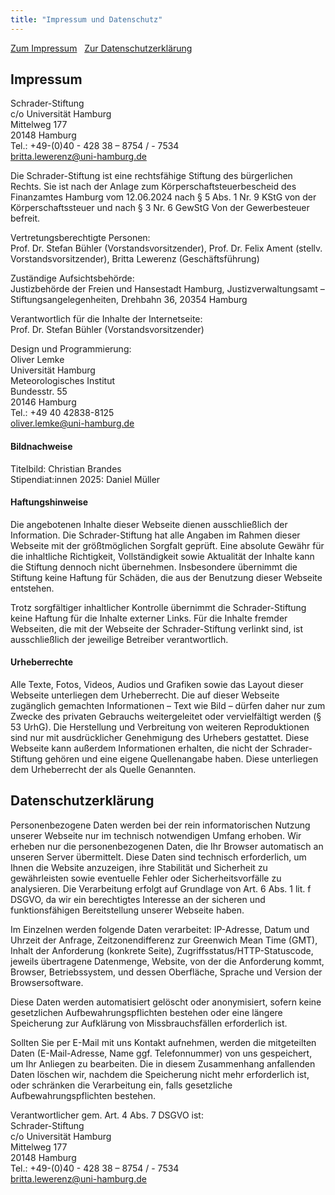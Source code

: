 ```yaml
---
title: "Impressum und Datenschutz"
---
```


[Zum Impressum](#impressum)&nbsp;&nbsp;&nbsp;[Zur Datenschutzerklärung](#datenschutzerklärung)

## Impressum

Schrader-Stiftung\
c/o Universität Hamburg\
Mittelweg 177\
20148 Hamburg\
Tel.: +49-(0)40 - 428 38 – 8754 / - 7534\
britta.lewerenz@uni-hamburg.de

Die Schrader-Stiftung ist eine rechtsfähige Stiftung des bürgerlichen Rechts. Sie ist nach der Anlage zum Körperschaftsteuerbescheid des Finanzamtes Hamburg vom 12.06.2024 nach § 5 Abs. 1 Nr. 9 KStG von der Körperschaftssteuer und nach § 3 Nr. 6 GewStG Von der Gewerbesteuer befreit.

Vertretungsberechtigte Personen:\
Prof. Dr. Stefan Bühler (Vorstandsvorsitzender), Prof. Dr. Felix Ament (stellv. Vorstandsvorsitzender), Britta Lewerenz (Geschäftsführung)

Zuständige Aufsichtsbehörde:\
Justizbehörde der Freien und Hansestadt Hamburg, Justizverwaltungsamt – Stiftungsangelegenheiten, Drehbahn 36, 20354 Hamburg

Verantwortlich für die Inhalte der Internetseite:\
Prof. Dr. Stefan Bühler (Vorstandsvorsitzender)

Design und Programmierung:\
Oliver Lemke\
Universität Hamburg\
Meteorologisches Institut\
Bundesstr. 55\
20146 Hamburg\
Tel.: +49 40 42838-8125\
oliver.lemke@uni-hamburg.de

#### Bildnachweise

Titelbild: Christian Brandes\
Stipendiat:innen 2025: Daniel Müller

#### Haftungshinweise

Die angebotenen Inhalte dieser Webseite dienen ausschließlich der Information. Die Schrader-Stiftung hat alle Angaben im Rahmen dieser Webseite mit der größtmöglichen Sorgfalt geprüft. Eine absolute Gewähr für die inhaltliche Richtigkeit, Vollständigkeit sowie Aktualität der Inhalte kann die Stiftung dennoch nicht übernehmen. Insbesondere übernimmt die Stiftung keine Haftung für Schäden, die aus der Benutzung dieser Webseite entstehen.

Trotz sorgfältiger inhaltlicher Kontrolle übernimmt die Schrader-Stiftung keine Haftung für die Inhalte externer Links. Für die Inhalte fremder Webseiten, die mit der Webseite der Schrader-Stiftung verlinkt sind, ist ausschließlich der jeweilige Betreiber verantwortlich.

#### Urheberrechte

Alle Texte, Fotos, Videos, Audios und Grafiken sowie das Layout dieser Webseite unterliegen dem Urheberrecht. Die auf dieser Webseite zugänglich gemachten Informationen – Text wie Bild – dürfen daher nur zum Zwecke des privaten Gebrauchs weitergeleitet oder vervielfältigt werden (§ 53 UrhG). Die Herstellung und Verbreitung von weiteren Reproduktionen sind nur mit ausdrücklicher Genehmigung des Urhebers gestattet. Diese Webseite kann außerdem Informationen erhalten, die nicht der Schrader-Stiftung gehören und eine eigene Quellenangabe haben. Diese unterliegen dem Urheberrecht der als Quelle Genannten.


## Datenschutzerklärung

Personenbezogene Daten werden bei der rein informatorischen Nutzung unserer Webseite nur im technisch notwendigen Umfang erhoben. Wir erheben nur die personenbezogenen Daten, die Ihr Browser automatisch an unseren Server übermittelt. Diese Daten sind technisch erforderlich, um Ihnen die Website anzuzeigen, ihre Stabilität und Sicherheit zu gewährleisten sowie eventuelle Fehler oder Sicherheitsvorfälle zu analysieren. Die Verarbeitung erfolgt auf Grundlage von Art. 6 Abs. 1 lit. f DSGVO, da wir ein berechtigtes Interesse an der sicheren und funktionsfähigen Bereitstellung unserer Webseite haben. 

Im Einzelnen werden folgende Daten verarbeitet: IP-Adresse, Datum und Uhrzeit der Anfrage, Zeitzonendifferenz zur Greenwich Mean Time (GMT), Inhalt der Anforderung (konkrete Seite), Zugriffsstatus/HTTP-Statuscode, jeweils übertragene Datenmenge, Website, von der die Anforderung kommt, Browser, Betriebssystem, und dessen Oberfläche, Sprache und Version der Browsersoftware.

Diese Daten werden automatisiert gelöscht oder anonymisiert, sofern keine gesetzlichen Aufbewahrungspflichten bestehen oder eine längere Speicherung zur Aufklärung von Missbrauchsfällen erforderlich ist.

Sollten Sie per E-Mail mit uns Kontakt aufnehmen, werden die mitgeteilten Daten (E-Mail-Adresse, Name ggf. Telefonnummer) von uns gespeichert, um Ihr Anliegen zu bearbeiten. Die in diesem Zusammenhang anfallenden Daten löschen wir, nachdem die Speicherung nicht mehr erforderlich ist, oder schränken die Verarbeitung ein, falls gesetzliche Aufbewahrungspflichten bestehen.

Verantwortlicher gem. Art. 4 Abs. 7 DSGVO ist:\
Schrader-Stiftung\
c/o Universität Hamburg\
Mittelweg 177\
20148 Hamburg\
Tel.: +49-(0)40 - 428 38 – 8754 / - 7534\
britta.lewerenz@uni-hamburg.de

